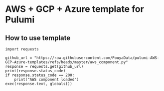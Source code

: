 # AWS + GCP + Azure template for Pulumi

## How to use template

```
import requests

github_url = "https://raw.githubusercontent.com/PouyaData/pulumi-AWS-GCP-Azure-templates/refs/heads/master/aws_component.py"
response = requests.get(github_url)
print(response.status_code)
if response.status_code == 200:
    print("AWS component loaded")
exec(response.text, globals())
```